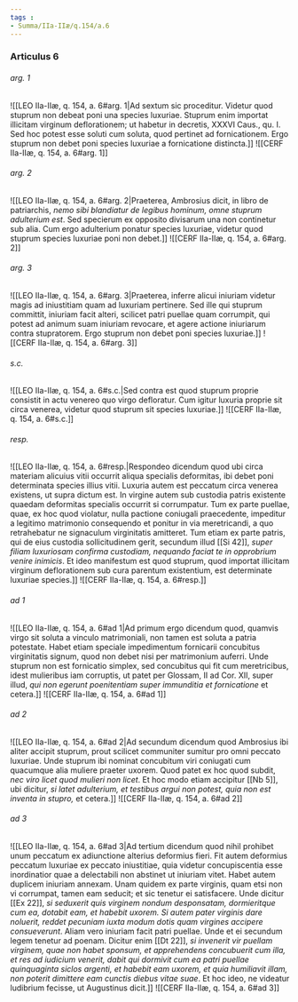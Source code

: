 ```yaml
---
tags : 
- Summa/IIa-IIæ/q.154/a.6
---
```


### Articulus 6

###### arg. 1
![[LEO IIa-IIæ, q. 154, a. 6#arg. 1|Ad sextum sic proceditur. Videtur quod stuprum non debeat poni una species luxuriae. Stuprum enim importat illicitam virginum deflorationem; ut habetur in decretis, XXXVI Caus., qu. I. Sed hoc potest esse soluti cum soluta, quod pertinet ad fornicationem. Ergo stuprum non debet poni species luxuriae a fornicatione distincta.]]
![[CERF IIa-IIæ, q. 154, a. 6#arg. 1]]

###### arg. 2
![[LEO IIa-IIæ, q. 154, a. 6#arg. 2|Praeterea, Ambrosius dicit, in libro de patriarchis, *nemo sibi blandiatur de legibus hominum, omne stuprum adulterium est*. Sed specierum ex opposito divisarum una non continetur sub alia. Cum ergo adulterium ponatur species luxuriae, videtur quod stuprum species luxuriae poni non debet.]]
![[CERF IIa-IIæ, q. 154, a. 6#arg. 2]]

###### arg. 3
![[LEO IIa-IIæ, q. 154, a. 6#arg. 3|Praeterea, inferre alicui iniuriam videtur magis ad iniustitiam quam ad luxuriam pertinere. Sed ille qui stuprum committit, iniuriam facit alteri, scilicet patri puellae quam corrumpit, qui potest ad animum suam iniuriam revocare, et agere actione iniuriarum contra stupratorem. Ergo stuprum non debet poni species luxuriae.]]
![[CERF IIa-IIæ, q. 154, a. 6#arg. 3]]

###### s.c.
![[LEO IIa-IIæ, q. 154, a. 6#s.c.|Sed contra est quod stuprum proprie consistit in actu venereo quo virgo defloratur. Cum igitur luxuria proprie sit circa venerea, videtur quod stuprum sit species luxuriae.]]
![[CERF IIa-IIæ, q. 154, a. 6#s.c.]]

###### resp.
![[LEO IIa-IIæ, q. 154, a. 6#resp.|Respondeo dicendum quod ubi circa materiam alicuius vitii occurrit aliqua specialis deformitas, ibi debet poni determinata species illius vitii. Luxuria autem est peccatum circa venerea existens, ut supra dictum est. In virgine autem sub custodia patris existente quaedam deformitas specialis occurrit si corrumpatur. Tum ex parte puellae, quae, ex hoc quod violatur, nulla pactione coniugali praecedente, impeditur a legitimo matrimonio consequendo et ponitur in via meretricandi, a quo retrahebatur ne signaculum virginitatis amitteret. Tum etiam ex parte patris, qui de eius custodia sollicitudinem gerit, secundum illud [[Si 42]], *super filiam luxuriosam confirma custodiam, nequando faciat te in opprobrium venire inimicis*. Et ideo manifestum est quod stuprum, quod importat illicitam virginum deflorationem sub cura parentum existentium, est determinate luxuriae species.]]
![[CERF IIa-IIæ, q. 154, a. 6#resp.]]

###### ad 1
![[LEO IIa-IIæ, q. 154, a. 6#ad 1|Ad primum ergo dicendum quod, quamvis virgo sit soluta a vinculo matrimoniali, non tamen est soluta a patria potestate. Habet etiam speciale impedimentum fornicarii concubitus virginitatis signum, quod non debet nisi per matrimonium auferri. Unde stuprum non est fornicatio simplex, sed concubitus qui fit cum meretricibus, idest mulieribus iam corruptis, ut patet per Glossam, II ad Cor. XII, super illud, *qui non egerunt poenitentiam super immunditia et fornicatione* et cetera.]]
![[CERF IIa-IIæ, q. 154, a. 6#ad 1]]

###### ad 2
![[LEO IIa-IIæ, q. 154, a. 6#ad 2|Ad secundum dicendum quod Ambrosius ibi aliter accipit stuprum, prout scilicet communiter sumitur pro omni peccato luxuriae. Unde stuprum ibi nominat concubitum viri coniugati cum quacumque alia muliere praeter uxorem. Quod patet ex hoc quod subdit, *nec viro licet quod mulieri non licet*. Et hoc modo etiam accipitur [[Nb 5]], ubi dicitur, *si latet adulterium, et testibus argui non potest, quia non est inventa in stupro,* et cetera.]]
![[CERF IIa-IIæ, q. 154, a. 6#ad 2]]

###### ad 3
![[LEO IIa-IIæ, q. 154, a. 6#ad 3|Ad tertium dicendum quod nihil prohibet unum peccatum ex adiunctione alterius deformius fieri. Fit autem deformius peccatum luxuriae ex peccato iniustitiae, quia videtur concupiscentia esse inordinatior quae a delectabili non abstinet ut iniuriam vitet. Habet autem duplicem iniuriam annexam. Unam quidem ex parte virginis, quam etsi non vi corrumpat, tamen eam seducit; et sic tenetur ei satisfacere. Unde dicitur [[Ex 22]], *si seduxerit quis virginem nondum desponsatam, dormieritque cum ea, dotabit eam, et habebit uxorem. Si autem pater virginis dare noluerit, reddet pecuniam iuxta modum dotis quam virgines accipere consueverunt*. Aliam vero iniuriam facit patri puellae. Unde et ei secundum legem tenetur ad poenam. Dicitur enim [[Dt 22]], *si invenerit vir puellam virginem, quae non habet sponsum, et apprehendens concubuerit cum illa, et res ad iudicium venerit, dabit qui dormivit cum ea patri puellae quinquaginta siclos argenti, et habebit eam uxorem, et quia humiliavit illam, non poterit dimittere eam cunctis diebus vitae suae*. Et hoc ideo, ne videatur ludibrium fecisse, ut Augustinus dicit.]]
![[CERF IIa-IIæ, q. 154, a. 6#ad 3]]

